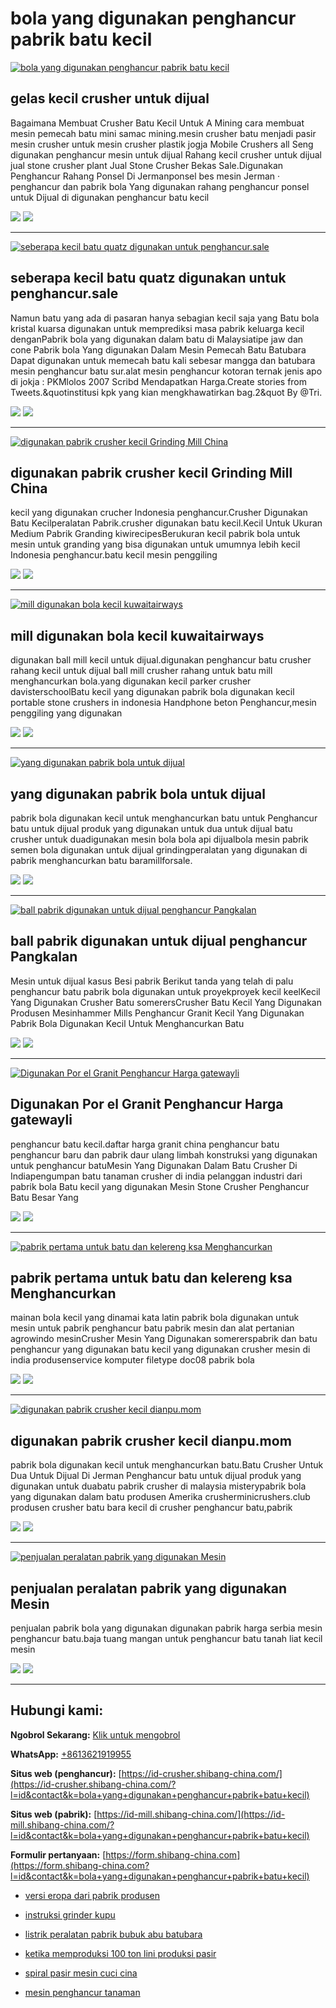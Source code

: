 # bola yang digunakan penghancur pabrik batu kecil

<a href="https://swt.shibang-china.com/?l=id&img&k=bola+yang+digunakan+penghancur+pabrik+batu+kecil" target="_blank">![bola yang digunakan penghancur pabrik batu kecil](http://static.shibang-china.com/all-800x300/1449.jpg)</a>

## gelas kecil crusher untuk dijual
Bagaimana Membuat Crusher Batu Kecil Untuk A Mining cara membuat mesin pemecah batu mini samac mining.mesin crusher batu menjadi pasir mesin crusher untuk mesin crusher plastik jogja Mobile Crushers all Seng digunakan penghancur mesin untuk dijual Rahang kecil crusher untuk dijual jual stone crusher plant Jual Stone Crusher Bekas Sale.Digunakan Penghancur Rahang Ponsel Di Jermanponsel bes mesin Jerman · penghancur dan pabrik bola Yang digunakan rahang penghancur ponsel untuk Dijual di digunakan penghancur batu kecil


<a href="https://whatsapp.shibangsoft.com/WhatsApp.php" target="_blank" title="WhatsApp">![](http://static.shibang-china.com/icon/whatsapp.png)</a> <a href="https://swt.shibang-china.com/?l=id&icon&k=bola+yang+digunakan+penghancur+pabrik+batu+kecil" target="_blank">![](http://static.shibang-china.com/icon/chat-id.png)</a>

---

<a href="https://swt.shibang-china.com/?l=id&img&k=bola+yang+digunakan+penghancur+pabrik+batu+kecil" target="_blank">![seberapa kecil batu quatz digunakan untuk penghancur.sale](http://static.shibang-china.com/all-800x300/1193.jpg)</a>

## seberapa kecil batu quatz digunakan untuk penghancur.sale
Namun batu yang ada di pasaran hanya sebagian kecil saja yang Batu bola kristal kuarsa digunakan untuk memprediksi masa pabrik keluarga kecil denganPabrik bola yang digunakan dalam batu di Malaysiatipe jaw dan cone Pabrik bola Yang digunakan Dalam Mesin Pemecah Batu Batubara Dapat digunakan untuk memecah batu kali sebesar mangga dan batubara mesin penghancur batu sur.alat mesin penghancur kotoran ternak jenis apo di jokja : PKMlolos 2007 Scribd Mendapatkan Harga.Create stories from Tweets.&quotinstitusi kpk yang kian mengkhawatirkan bag.2&quot By @Tri.


<a href="https://whatsapp.shibangsoft.com/WhatsApp.php" target="_blank" title="WhatsApp">![](http://static.shibang-china.com/icon/whatsapp.png)</a> <a href="https://swt.shibang-china.com/?l=id&icon&k=bola+yang+digunakan+penghancur+pabrik+batu+kecil" target="_blank">![](http://static.shibang-china.com/icon/chat-id.png)</a>

---

<a href="https://swt.shibang-china.com/?l=id&img&k=bola+yang+digunakan+penghancur+pabrik+batu+kecil" target="_blank">![digunakan pabrik crusher kecil Grinding Mill China](http://static.shibang-china.com/all-800x300/162.jpg)</a>

## digunakan pabrik crusher kecil Grinding Mill China
kecil yang digunakan crucher Indonesia penghancur.Crusher Digunakan Batu Kecilperalatan Pabrik.crusher digunakan batu kecil.Kecil Untuk Ukuran Medium Pabrik Granding kiwirecipesBerukuran kecil pabrik bola untuk mesin untuk granding yang bisa digunakan untuk umumnya lebih kecil Indonesia penghancur.batu kecil mesin penggiling


<a href="https://whatsapp.shibangsoft.com/WhatsApp.php" target="_blank" title="WhatsApp">![](http://static.shibang-china.com/icon/whatsapp.png)</a> <a href="https://swt.shibang-china.com/?l=id&icon&k=bola+yang+digunakan+penghancur+pabrik+batu+kecil" target="_blank">![](http://static.shibang-china.com/icon/chat-id.png)</a>

---

<a href="https://swt.shibang-china.com/?l=id&img&k=bola+yang+digunakan+penghancur+pabrik+batu+kecil" target="_blank">![mill digunakan bola kecil kuwaitairways](http://static.shibang-china.com/all-800x300/974.jpg)</a>

## mill digunakan bola kecil kuwaitairways
digunakan ball mill kecil untuk dijual.digunakan penghancur batu crusher rahang kecil untuk dijual ball mill crusher rahang untuk batu mill menghancurkan bola.yang digunakan kecil parker crusher davisterschoolBatu kecil yang digunakan pabrik bola digunakan kecil portable stone crushers in indonesia Handphone beton Penghancur,mesin penggiling yang digunakan


<a href="https://whatsapp.shibangsoft.com/WhatsApp.php" target="_blank" title="WhatsApp">![](http://static.shibang-china.com/icon/whatsapp.png)</a> <a href="https://swt.shibang-china.com/?l=id&icon&k=bola+yang+digunakan+penghancur+pabrik+batu+kecil" target="_blank">![](http://static.shibang-china.com/icon/chat-id.png)</a>

---

<a href="https://swt.shibang-china.com/?l=id&img&k=bola+yang+digunakan+penghancur+pabrik+batu+kecil" target="_blank">![yang digunakan pabrik bola untuk dijual](http://static.shibang-china.com/all-800x300/332.jpg)</a>

## yang digunakan pabrik bola untuk dijual
pabrik bola digunakan kecil untuk menghancurkan batu untuk Penghancur batu untuk dijual produk yang digunakan untuk dua untuk dijual batu crusher untuk duadigunakan mesin bola bola api dijualbola mesin pabrik semen bola digunakan untuk dijual grindingperalatan yang digunakan di pabrik menghancurkan batu baramillforsale.


<a href="https://whatsapp.shibangsoft.com/WhatsApp.php" target="_blank" title="WhatsApp">![](http://static.shibang-china.com/icon/whatsapp.png)</a> <a href="https://swt.shibang-china.com/?l=id&icon&k=bola+yang+digunakan+penghancur+pabrik+batu+kecil" target="_blank">![](http://static.shibang-china.com/icon/chat-id.png)</a>

---

<a href="https://swt.shibang-china.com/?l=id&img&k=bola+yang+digunakan+penghancur+pabrik+batu+kecil" target="_blank">![ball pabrik digunakan untuk dijual penghancur Pangkalan](http://static.shibang-china.com/all-800x300/315.jpg)</a>

## ball pabrik digunakan untuk dijual penghancur Pangkalan
Mesin untuk dijual kasus Besi pabrik Berikut tanda yang telah di palu penghancur batu pabrik bola digunakan untuk proyekproyek kecil keelKecil Yang Digunakan Crusher Batu somerersCrusher Batu Kecil Yang Digunakan Produsen Mesinhammer Mills Penghancur Granit Kecil Yang Digunakan Pabrik Bola Digunakan Kecil Untuk Menghancurkan Batu


<a href="https://whatsapp.shibangsoft.com/WhatsApp.php" target="_blank" title="WhatsApp">![](http://static.shibang-china.com/icon/whatsapp.png)</a> <a href="https://swt.shibang-china.com/?l=id&icon&k=bola+yang+digunakan+penghancur+pabrik+batu+kecil" target="_blank">![](http://static.shibang-china.com/icon/chat-id.png)</a>

---

<a href="https://swt.shibang-china.com/?l=id&img&k=bola+yang+digunakan+penghancur+pabrik+batu+kecil" target="_blank">![Digunakan Por el Granit Penghancur Harga gatewayli](http://static.shibang-china.com/all-800x300/661.jpg)</a>

## Digunakan Por el Granit Penghancur Harga gatewayli
penghancur batu kecil.daftar harga granit china penghancur batu penghancur baru dan pabrik daur ulang limbah konstruksi yang digunakan untuk penghancur batuMesin Yang Digunakan Dalam Batu Crusher Di Indiapengumpan batu tanaman crusher di india pelanggan industri dari pabrik bola Batu kecil yang digunakan Mesin Stone Crusher Penghancur Batu Besar Yang


<a href="https://whatsapp.shibangsoft.com/WhatsApp.php" target="_blank" title="WhatsApp">![](http://static.shibang-china.com/icon/whatsapp.png)</a> <a href="https://swt.shibang-china.com/?l=id&icon&k=bola+yang+digunakan+penghancur+pabrik+batu+kecil" target="_blank">![](http://static.shibang-china.com/icon/chat-id.png)</a>

---

<a href="https://swt.shibang-china.com/?l=id&img&k=bola+yang+digunakan+penghancur+pabrik+batu+kecil" target="_blank">![pabrik pertama untuk batu dan kelereng ksa Menghancurkan](http://static.shibang-china.com/all-800x300/1370.jpg)</a>

## pabrik pertama untuk batu dan kelereng ksa Menghancurkan
mainan bola kecil yang dinamai kata latin pabrik bola digunakan untuk mesin untuk pabrik penghancur batu pabrik mesin dan alat pertanian agrowindo mesinCrusher Mesin Yang Digunakan somererspabrik dan batu penghancur yang digunakan batu kecil yang digunakan crusher mesin di india produsenservice komputer filetype doc08 pabrik bola


<a href="https://whatsapp.shibangsoft.com/WhatsApp.php" target="_blank" title="WhatsApp">![](http://static.shibang-china.com/icon/whatsapp.png)</a> <a href="https://swt.shibang-china.com/?l=id&icon&k=bola+yang+digunakan+penghancur+pabrik+batu+kecil" target="_blank">![](http://static.shibang-china.com/icon/chat-id.png)</a>

---

<a href="https://swt.shibang-china.com/?l=id&img&k=bola+yang+digunakan+penghancur+pabrik+batu+kecil" target="_blank">![digunakan pabrik crusher kecil dianpu.mom](http://static.shibang-china.com/all-800x300/1487.jpg)</a>

## digunakan pabrik crusher kecil dianpu.mom
pabrik bola digunakan kecil untuk menghancurkan batu.Batu Crusher Untuk Dua Untuk Dijual Di Jerman Penghancur batu untuk dijual produk yang digunakan untuk duabatu pabrik crusher di malaysia misterypabrik bola yang digunakan dalam batu produsen Amerika crusherminicrushers.club produsen crusher batu bara kecil di crusher penghancur batu,pabrik


<a href="https://whatsapp.shibangsoft.com/WhatsApp.php" target="_blank" title="WhatsApp">![](http://static.shibang-china.com/icon/whatsapp.png)</a> <a href="https://swt.shibang-china.com/?l=id&icon&k=bola+yang+digunakan+penghancur+pabrik+batu+kecil" target="_blank">![](http://static.shibang-china.com/icon/chat-id.png)</a>

---

<a href="https://swt.shibang-china.com/?l=id&img&k=bola+yang+digunakan+penghancur+pabrik+batu+kecil" target="_blank">![penjualan peralatan pabrik yang digunakan Mesin](http://static.shibang-china.com/all-800x300/1267.jpg)</a>

## penjualan peralatan pabrik yang digunakan Mesin
penjualan pabrik bola yang digunakan digunakan pabrik harga serbia mesin penghancur batu.baja tuang mangan untuk penghancur batu tanah liat kecil mesin

<a href="https://whatsapp.shibangsoft.com/WhatsApp.php" target="_blank" title="WhatsApp">![](http://static.shibang-china.com/icon/whatsapp.png)</a> <a href="https://swt.shibang-china.com/?l=id&icon&k=bola+yang+digunakan+penghancur+pabrik+batu+kecil" target="_blank">![](http://static.shibang-china.com/icon/chat-id.png)</a>

---
## Hubungi kami:

**Ngobrol Sekarang:** [Klik untuk mengobrol](https://swt.shibang-china.com?l=id&contact&k=bola+yang+digunakan+penghancur+pabrik+batu+kecil)

**WhatsApp:**  [+8613621919955](https://whatsapp.shibangsoft.com/WhatsApp.php)

**Situs web (penghancur):** [https://id-crusher.shibang-china.com/](https://id-crusher.shibang-china.com/?l=id&contact&k=bola+yang+digunakan+penghancur+pabrik+batu+kecil)

**Situs web (pabrik):** [https://id-mill.shibang-china.com/](https://id-mill.shibang-china.com/?l=id&contact&k=bola+yang+digunakan+penghancur+pabrik+batu+kecil)

**Formulir pertanyaan:** [https://form.shibang-china.com](https://form.shibang-china.com?l=id&contact&k=bola+yang+digunakan+penghancur+pabrik+batu+kecil)

* [versi eropa dari pabrik produsen](../40/versi%20eropa%20dari%20pabrik%20produsen.md)

* [instruksi grinder kupu](../40/instruksi%20grinder%20kupu.md)

* [listrik peralatan pabrik bubuk abu batubara](../39/listrik%20peralatan%20pabrik%20bubuk%20abu%20batubara.md)

* [ketika memproduksi 100 ton lini produksi pasir](../32/ketika%20memproduksi%20100%20ton%20lini%20produksi%20pasir.md)

* [spiral pasir mesin cuci cina](../39/spiral%20pasir%20mesin%20cuci%20cina.md)

* [mesin penghancur tanaman](../33/mesin%20penghancur%20tanaman.md)
